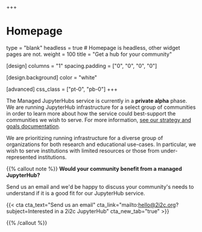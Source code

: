 +++
# Homepage
type = "blank"
headless = true  # Homepage is headless, other widget pages are not.
weight = 100
title = "Get a hub for your community"

[design]
  columns = "1"
  spacing.padding = ["0", "0", "0", "0"]

  [design.background]
    color = "white"
  
[advanced]
  css_class = ["pt-0", "pb-0"]
+++

The Managed JupyterHubs service is currently in a **private alpha** phase. We are running JupyterHub infrastructure for a select group of communities in order to learn more about how the service could best-support the communities we wish to serve. For more information, [see our strategy and goals documentation](https://docs.2i2c.org/en/latest/about/strategy.html).

We are prioritizing running infrastructure for a diverse group of organizations for both research and educational use-cases. In particular, we wish to serve institutions with limited resources or those from under-represented institutions.

{{% callout note %}}
**Would your community benefit from a managed JupyterHub?**

Send us an email and we'd be happy to discuss your community's needs to understand if it is a good fit for our JupyterHub service.

{{< cta cta_text="Send us an email" cta_link="mailto:hello@2i2c.org?subject=Interested in a 2i2c JupyterHub" cta_new_tab="true" >}}

{{% /callout %}}
